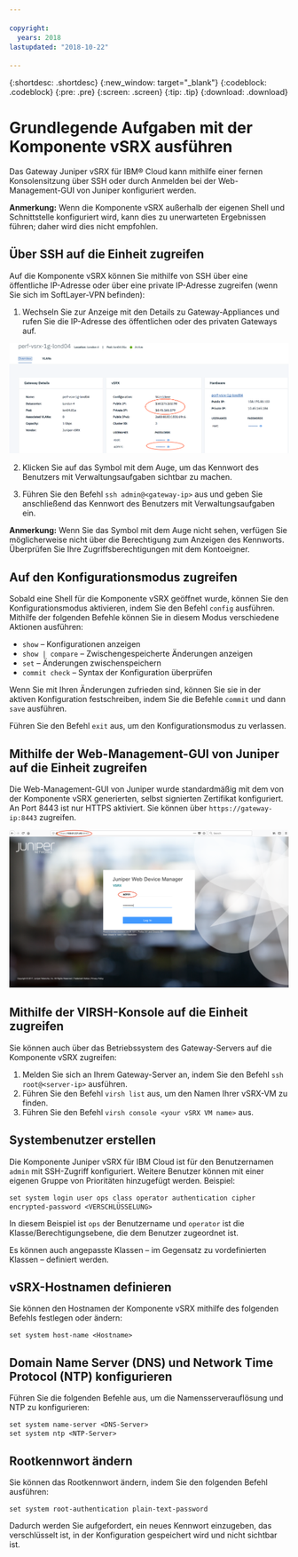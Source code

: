 ```yaml
---

copyright:
  years: 2018
lastupdated: "2018-10-22"

---
```


{:shortdesc: .shortdesc}
{:new_window: target="_blank"}
{:codeblock: .codeblock}
{:pre: .pre}
{:screen: .screen}
{:tip: .tip}
{:download: .download}

# Grundlegende Aufgaben mit der Komponente vSRX ausführen
Das Gateway Juniper vSRX für IBM® Cloud kann mithilfe einer fernen Konsolensitzung über SSH oder durch Anmelden bei der Web-Management-GUI von Juniper konfiguriert werden.

**Anmerkung:** Wenn die Komponente vSRX außerhalb der eigenen Shell und Schnittstelle konfiguriert wird, kann dies zu unerwarteten Ergebnissen führen; daher wird dies nicht empfohlen.

## Über SSH auf die Einheit zugreifen

Auf die Komponente vSRX können Sie mithilfe von SSH über eine öffentliche IP-Adresse oder über eine private IP-Adresse zugreifen (wenn Sie sich im SoftLayer-VPN befinden):

1. Wechseln Sie zur Anzeige mit den Details zu Gateway-Appliances und rufen Sie die IP-Adresse des öffentlichen oder des privaten Gateways auf.

  <img src="images/basics.png" alt="Zeichnung" style="width: 700px;"/>

2. Klicken Sie auf das Symbol mit dem Auge, um das Kennwort des Benutzers mit Verwaltungsaufgaben sichtbar zu machen. 

3. Führen Sie den Befehl `ssh admin@<gateway-ip>` aus und geben Sie anschließend das Kennwort des Benutzers mit Verwaltungsaufgaben ein.

**Anmerkung:** Wenn Sie das Symbol mit dem Auge nicht sehen, verfügen Sie möglicherweise nicht über die Berechtigung zum Anzeigen des Kennworts. Überprüfen Sie Ihre Zugriffsberechtigungen mit dem Kontoeigner.

## Auf den Konfigurationsmodus zugreifen

Sobald eine Shell für die Komponente vSRX geöffnet wurde, können Sie den Konfigurationsmodus aktivieren, indem Sie den Befehl `config` ausführen. Mithilfe der folgenden Befehle können Sie in diesem Modus verschiedene Aktionen ausführen:

* `show` – Konfigurationen anzeigen  
* `show | compare` – Zwischengespeicherte Änderungen anzeigen
* `set` – Änderungen zwischenspeichern
* `commit check` – Syntax der Konfiguration überprüfen

Wenn Sie mit Ihren Änderungen zufrieden sind, können Sie sie in der aktiven Konfiguration festschreiben, indem Sie die Befehle `commit` und dann `save` ausführen.  

Führen Sie den Befehl `exit` aus, um den Konfigurationsmodus zu verlassen.

## Mithilfe der Web-Management-GUI von Juniper auf die Einheit zugreifen

Die Web-Management-GUI von Juniper wurde standardmäßig mit dem von der Komponente vSRX generierten, selbst signierten Zertifikat konfiguriert. An Port 8443 ist nur HTTPS aktiviert. Sie können über `https://gateway-ip:8443` zugreifen.

![Gateway-Appliance – Details zur Hochverfügbarkeit](images/vSRX-webui.png)

## Mithilfe der VIRSH-Konsole auf die Einheit zugreifen

Sie können auch über das Betriebssystem des Gateway-Servers auf die Komponente vSRX zugreifen:

1. Melden Sie sich an Ihrem Gateway-Server an, indem Sie den Befehl `ssh root@<server-ip>` ausführen.
2. Führen Sie den Befehl `virsh list` aus, um den Namen Ihrer vSRX-VM zu finden.
3. Führen Sie den Befehl `virsh console <your vSRX VM name>` aus.

## Systembenutzer erstellen

Die Komponente Juniper vSRX für IBM Cloud ist für den Benutzernamen `admin` mit SSH-Zugriff konfiguriert. Weitere Benutzer können mit einer eigenen Gruppe von Prioritäten hinzugefügt werden. Beispiel:

```
set system login user ops class operator authentication cipher encrypted-password <VERSCHLÜSSELUNG>
```

In diesem Beispiel ist `ops` der Benutzername und `operator` ist die Klasse/Berechtigungsebene, die dem Benutzer zugeordnet ist.

Es können auch angepasste Klassen – im Gegensatz zu vordefinierten Klassen – definiert werden.

## vSRX-Hostnamen definieren

Sie können den Hostnamen der Komponente vSRX mithilfe des folgenden Befehls festlegen oder ändern:

```
set system host-name <Hostname>
```

## Domain Name Server (DNS) und Network Time Protocol (NTP) konfigurieren

Führen Sie die folgenden Befehle aus, um die Namensserverauflösung und NTP zu konfigurieren:

```
set system name-server <DNS-Server>
set system ntp <NTP-Server>
```

## Rootkennwort ändern

Sie können das Rootkennwort ändern, indem Sie den folgenden Befehl ausführen:

```
set system root-authentication plain-text-password
```

Dadurch werden Sie aufgefordert, ein neues Kennwort einzugeben, das verschlüsselt ist, in der Konfiguration gespeichert wird und nicht sichtbar ist.
